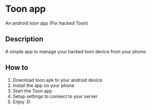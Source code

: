 # Toon app
An android toon app (For hacked Toon)

## Description
A simple app to manage your hacked toon device from your phone.

## How to
1. Download toon.apk to your android device
2. Install the app on your phone
3. Start the Toon app
4. Setup settings to connect to your server
5. Enjoy :D
